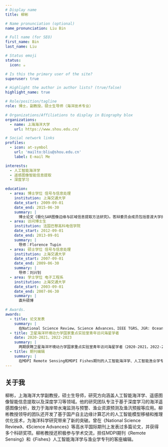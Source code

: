 ```yaml
---
# Display name
title: 柳彬

# Name pronunciation (optional)
name_pronunciation: Liu Bin

# Full name (for SEO)
first_name: Bin
last_name: Liu

# Status emoji
status:
  icon: ☕️

# Is this the primary user of the site?
superuser: true

# Highlight the author in author lists? (true/false)
highlight_name: true

# Role/position/tagline
role: 博士，副教授，硕士生导师（海洋技术专业）

# Organizations/Affiliations to display in Biography blox
organizations:
  - name: 上海海洋大学
    url: https://www.shou.edu.cn/

# Social network links
profiles:
  - icon: at-symbol
    url: 'mailto:bliu@shou.edu.cn'
    label: E-mail Me

interests:
  - 人工智能海洋学
  - 遥感图像智能信息提取
  - 深度学习

education:
  - area: 博士学位 信号与信息处理
    institution: 上海交通大学
    date_start: 2009-09-01
    date_end: 2015-06-30
    summary: |
      博士论文《极化SAR图像边缘与区域信息提取方法研究》。答辩委员会成员包括普渡大学的单杰教授、华东理工大学的林家骏教授、上海交通大学的郁文贤教授、同济大学的童小华教授和上海交通大学的王军锋教授。
  - area: 访问博士生
    institution: 法国巴黎高科电信学院
    date_start: 2012-09-01
    date_end: 2013-09-01
    summary: |
      导师：Florence Tupin
  - area: 硕士学位 信号与信息处理
    institution: 上海交通大学
    date_start: 2007-09-01
    date_end: 2009-06-30
    summary: |
      导师：刘兴钊
  - area: 学士学位 电子工程系
    institution: 上海交通大学
    date_start: 2003-09-01
    date_end: 2007-06-30
    summary: |
      直升硕博

# Awards.
awards:
  - title: 论文发表
    summary: |
      在National Science Review、Science Advances、IEEE TGRS、JGR: Oceans、CJFAS等国际高水平SCI期刊上合计发表论文21篇（一作6篇、通信作者9篇），出版中文专著1本、中文专著章节1章、英文专著章节3章。论文合计被引超1700次，其中3篇被引在300次以上。
  - title: 卫星海洋环境动力学国家重点实验室青年访问海星学者
    date: 2020-2021，2022-2023
    summary: |
      两期获聘卫星海洋环境动力学国家重点实验室青年访问海星学者（2020-2021，2022-2023）。
  - title: 期刊编辑
    summary: |
      在MDPI Remote Sensing和MDPI Fishes期刊的人工智能海洋学、人工智能渔业学专刊担任客座编辑。
---
```



## 关于我
柳彬，上海海洋大学副教授，硕士生导师，研究方向涵盖人工智能海洋学、遥感图像智能信息提取以及深度学习等领域。他的研究团队专注于基于深度学习的海洋遥感图像分析，致力于海岸带水淹监测与预警、渔业资源预测及渔汛预报等应用。柳彬教授领导的团队还开发了基于国产自主边缘计算芯片的人工智能模型移植和推理优化技术，为海洋科学研究带来了新的突破。曾在《National Science Review》、《Science Advances》等高水平国际期刊上发表过多篇论文，并获得多个科研奖项。柳彬教授还积极参与学术交流，担任MDPI期刊《Remote Sensing》和《Fishes》人工智能海洋学与渔业学专刊的客座编辑。
